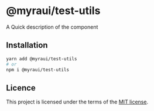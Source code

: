 # @myraui/test-utils

A Quick description of the component

## Installation

```sh
yarn add @myraui/test-utils
# or
npm i @myraui/test-utils
```

## Licence

This project is licensed under the terms of the
[MIT license](https://github.com/gitaumoses4@gmail.com/myraui/blob/master/LICENSE).
